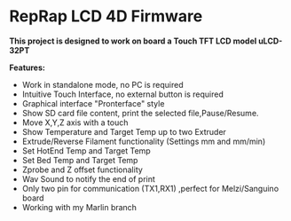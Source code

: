 # RepRap LCD 4D Firmware

**This project is designed to work on board a Touch TFT LCD model uLCD-32PT**

**Features:**
  * Work in standalone mode, no PC is required
  * Intuitive Touch Interface, no external button is required
  * Graphical interface "Pronterface" style
  * Show SD card file content, print the selected file,Pause/Resume.
  * Move X,Y,Z axis with a touch
  * Show Temperature and Target Temp up to two Extruder
  * Extrude/Reverse Filament functionality (Settings mm and mm/min)
  * Set HotEnd Temp and Target Temp
  * Set Bed Temp and Target Temp
  * Zprobe and Z offset functionality
  * Wav Sound to notify the end of print
  * Only two pin for communication (TX1,RX1) ,perfect for Melzi/Sanguino board
  * Working with my Marlin branch